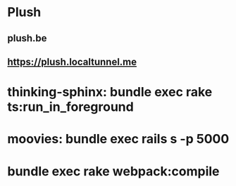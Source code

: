 # Plush
## plush.be
## https://plush.localtunnel.me
# thinking-sphinx: bundle exec rake ts:run_in_foreground
# moovies: bundle exec rails s -p 5000
# bundle exec rake webpack:compile
